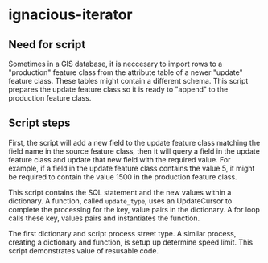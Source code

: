 # ignacious-iterator

## Need for script

Sometimes in a GIS database, it is neccesary to import rows to a "production" feature class from the attribute table of a newer "update" feature class. These tables might contain a different schema. This script prepares the update feature class so it is ready to "append" to the production feature class. 

## Script steps

First, the script will add a new field to the update feature class matching the field name in the source feature class, then it will query a field in the update feature class and update that new field with the required value. For example, if a field in the update feature class contains the value 5, it might be required to contain the value 1500 in the production feature class.

This script contains the SQL statement and the new values within a dictionary. A function, called ```update_type```, uses an UpdateCursor to complete the processing for the key, value pairs in the dictionary.  A for loop calls these key, values pairs and instantiates the function.

The first dictionary and script process street type. A similar process, creating a dictionary and function, is setup up determine speed limit. This script demonstrates value of resusable code.
